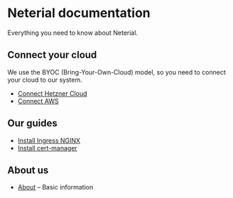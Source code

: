 Neterial documentation
======================

Everything you need to know about Neterial.

## Connect your cloud

We use the BYOC (Bring-Your-Own-Cloud) model, so you need to connect your cloud to our system.

* [Connect Hetzner Cloud](Cloud-providers/connect-hetzner-cloud.md)
* [Connect AWS](Cloud-providers/connect-aws.md)

## Our guides

* [Install Ingress NGINX](Guides/ingress-nginx.md)
* [Install cert-manager](Guides/cert-manager.md)

## About us

* [About](about.md) – Basic information 

